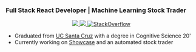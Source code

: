 ### Full Stack React Developer | Machine Learning Stock Trader

<p align="center">
<a href="https://linkedin.com/in/cwnicoletti/"> <img src="https://img.shields.io/badge/-cwnicoletti-%238a3ab9?style=social&logo=linkedin"> </a>
<a href="https://instagram.com/spacepleb/"> <img src="https://img.shields.io/badge/-spacepleb-%238a3ab9?style=social&logo=instagram"> </a>
<a href="https://stackoverflow.com/users/11938071"><img src="https://img.shields.io/stackexchange/stackoverflow/r/11938071?order=desc&sort=name&site=stackoverflow&logo=stackoverflow" alt="StackOverflow"></a>
</p>

* Graduated from [UC Santa Cruz](https://www.ucsc.edu/) with a degree in Cognitive Science 20'
* Currently working on [Showcase](https://github.com/cwnicoletti/Showcase) and an automated stock trader
